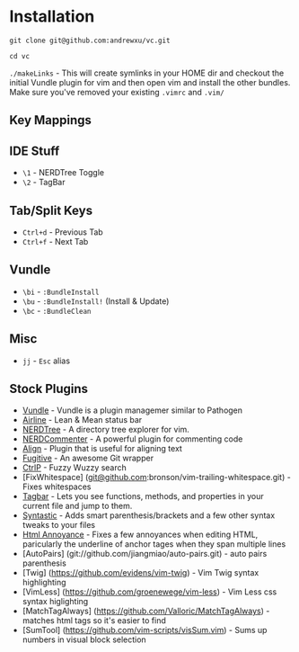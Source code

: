 Installation
============

`git clone git@github.com:andrewxu/vc.git`

`cd vc`

`./makeLinks` - This will create symlinks in your HOME dir and checkout the initial Vundle plugin for vim and then open vim and install the other bundles. Make sure you've removed your existing `.vimrc` and `.vim/`

Key Mappings
------------

IDE Stuff
---------

* `\1` - NERDTree Toggle
* `\2` - TagBar

Tab/Split Keys
--------------

* `Ctrl+d` - Previous Tab
* `Ctrl+f` - Next Tab

Vundle
--------

* `\bi` - `:BundleInstall`
* `\bu` - `:BundleInstall!` (Install & Update)
* `\bc` - `:BundleClean`

Misc
-------

* `jj` - `Esc` alias

Stock Plugins
------------

* [Vundle](https://github.com/gmarik/vundle) - Vundle is a plugin managemer similar to Pathogen
* [Airline](git://github.com/bling/vim-airline.git) - Lean & Mean status bar
* [NERDTree](https://github.com/scrooloose/nerdtree) - A directory tree explorer for vim.
* [NERDCommenter](https://github.com/scrooloose/nerdcommenter) - A powerful plugin for commenting code
* [Align](https://github.com/tsaleh/vim-align) - Plugin that is useful for aligning text
* [Fugitive](https://github.com/tpope/vim-fugitive) - An awesome Git wrapper
* [CtrlP](git://github.com/kien/ctrlp.vim.git) - Fuzzy Wuzzy search
* [FixWhitespace] (git@github.com:bronson/vim-trailing-whitespace.git) - Fixes whitespaces
* [Tagbar](https://github.com/majutsushi/tagbar) - Lets you see functions, methods, and properties in your current file and jump to them.
* [Syntastic](https://github.com/scrooloose/syntastic) - Adds smart parenthesis/brackets and a few other syntax tweaks to your files
* [Html Annoyance](https://github.com/tudorprodan/html_annoyance.vim) - Fixes a few annoyances when editing HTML, paricularly the underline of anchor tages when they span multiple lines
* [AutoPairs] (git://github.com/jiangmiao/auto-pairs.git) - auto pairs parenthesis
* [Twig] (https://github.com/evidens/vim-twig) - Vim Twig syntax highlighting
* [VimLess] (https://github.com/groenewege/vim-less) - Vim Less css syntax higlighting
* [MatchTagAlways] (https://github.com/Valloric/MatchTagAlways) - matches html tags so it's easier to find
* [SumTool] (https://github.com/vim-scripts/visSum.vim) - Sums up numbers in visual block selection

